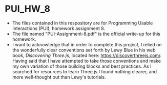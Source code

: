 # PUI_HW_8
 
- The files contained in this respository are for Programming Usable Interactions (PUI), homework assignment 8.
- The file named "PUI-Assignment-8.pdf" is the official write-up for this homework.
- I want to acknowledge that in order to complete this project, I relied on the wonderfully clear conventions set forth by Lewy Blue in his web book, *Discovering Three.js*, located here: https://discoverthreejs.com/. Having said that I have attempted to take those conventions and make my own variation of those building blocks and best practices. As I searched for resources to learn Three.js I found nothing clearer, and more well-thought out than Lewy's tutorials.